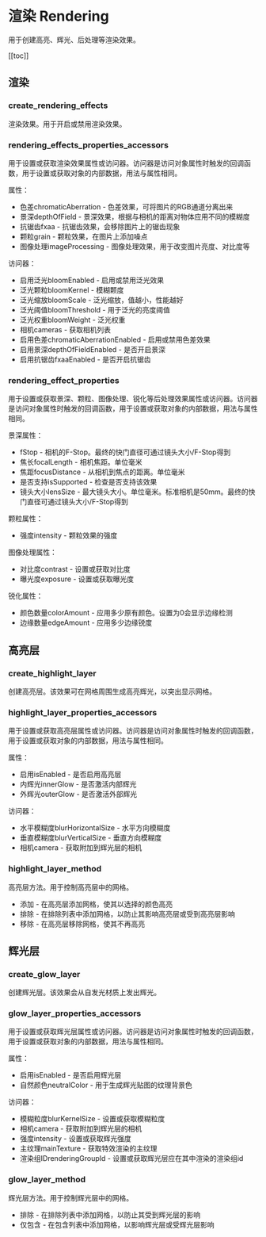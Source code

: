 # 渲染 Rendering <Badge text="pro"/>

用于创建高亮、辉光、后处理等渲染效果。

[[toc]]

## 渲染

### create_rendering_effects

渲染效果。用于开启或禁用渲染效果。

### rendering_effects_properties_accessors

用于设置或获取渲染效果属性或访问器。访问器是访问对象属性时触发的回调函数，用于设置或获取对象的内部数据，用法与属性相同。

属性：
- 色差chromaticAberration - 色差效果，可将图片的RGB通道分离出来
- 景深depthOfField - 景深效果，根据与相机的距离对物体应用不同的模糊度
- 抗锯齿fxaa - 抗锯齿效果，会移除图片上的锯齿现象
- 颗粒grain - 颗粒效果，在图片上添加噪点
- 图像处理imageProcessing - 图像处理效果，用于改变图片亮度、对比度等

访问器：
- 启用泛光bloomEnabled - 启用或禁用泛光效果
- 泛光颗粒bloomKernel - 模糊颗度
- 泛光缩放bloomScale - 泛光缩放，值越小，性能越好
- 泛光阈值bloomThreshold - 用于泛光的亮度阈值
- 泛光权重bloomWeight - 泛光权重
- 相机cameras - 获取相机列表
- 启用色差chromaticAberrationEnabled - 启用或禁用色差效果
- 启用景深depthOfFieldEnabled - 是否开启景深
- 启用抗锯齿fxaaEnabled - 是否开启抗锯齿

### rendering_effect_properties

用于设置或获取景深、颗粒、图像处理、锐化等后处理效果属性或访问器。访问器是访问对象属性时触发的回调函数，用于设置或获取对象的内部数据，用法与属性相同。

景深属性：
- fStop - 相机的F-Stop。最终的快门直径可通过镜头大小/F-Stop得到
- 焦长focalLength - 相机焦距。单位毫米
- 焦距focusDistance - 从相机到焦点的距离。单位毫米
- 是否支持isSupported - 检查是否支持该效果
- 镜头大小lensSize - 最大镜头大小。单位毫米。标准相机是50mm。最终的快门直径可通过镜头大小/F-Stop得到

颗粒属性：
- 强度intensity - 颗粒效果的强度

图像处理属性：
- 对比度contrast - 设置或获取对比度
- 曝光度exposure - 设置或获取曝光度

锐化属性：
- 颜色数量colorAmount - 应用多少原有颜色。设置为0会显示边缘检测
- 边缘数量edgeAmount - 应用多少边缘锐度

## 高亮层

### create_highlight_layer

创建高亮层。该效果可在网格周围生成高亮辉光，以突出显示网格。

### highlight_layer_properties_accessors

用于设置或获取高亮层属性或访问器。访问器是访问对象属性时触发的回调函数，用于设置或获取对象的内部数据，用法与属性相同。

属性：
- 启用isEnabled - 是否启用高亮层
- 内辉光innerGlow - 是否激活内部辉光
- 外辉光outerGlow - 是否激活外部辉光

访问器：
- 水平模糊度blurHorizontalSize - 水平方向模糊度
- 垂直模糊度blurVerticalSize - 垂直方向模糊度
- 相机camera - 获取附加到辉光层的相机

### highlight_layer_method

高亮层方法。用于控制高亮层中的网格。

- 添加 - 在高亮层添加网格，使其以选择的颜色高亮
- 排除 - 在排除列表中添加网格，以防止其影响高亮层或受到高亮层影响
- 移除 - 在高亮层移除网格，使其不再高亮

## 辉光层

### create_glow_layer

创建辉光层。该效果会从自发光材质上发出辉光。

### glow_layer_properties_accessors

用于设置或获取辉光层属性或访问器。访问器是访问对象属性时触发的回调函数，用于设置或获取对象的内部数据，用法与属性相同。

属性：
- 启用isEnabled - 是否启用辉光层
- 自然颜色neutralColor - 用于生成辉光贴图的纹理背景色

访问器：
- 模糊粒度blurKernelSize - 设置或获取模糊粒度
- 相机camera - 获取附加到辉光层的相机
- 强度intensity - 设置或获取辉光强度
- 主纹理mainTexture - 获取特效渲染的主纹理
- 渲染组IDrenderingGroupId - 设置或获取辉光层应在其中渲染的渲染组id

### glow_layer_method

辉光层方法。用于控制辉光层中的网格。

- 排除 - 在排除列表中添加网格，以防止其受到辉光层的影响
- 仅包含 - 在包含列表中添加网格，以影响辉光层或受辉光层影响
